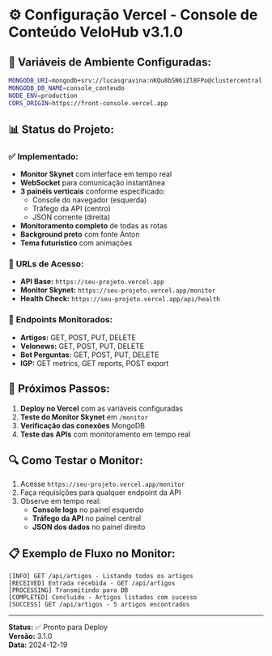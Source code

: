 # ⚙️ Configuração Vercel - Console de Conteúdo VeloHub v3.1.0

## 🔑 **Variáveis de Ambiente Configuradas:**

```bash
MONGODB_URI=mongodb+srv://lucasgravina:nKQu8bSN6iZl8FPo@clustercentral.quqgq6x.mongodb.net/velohub?retryWrites=true&w=majority&appName=ClusterCentral
MONGODB_DB_NAME=console_conteudo
NODE_ENV=production
CORS_ORIGIN=https://front-console.vercel.app
```

## 📊 **Status do Projeto:**

### ✅ **Implementado:**
- **Monitor Skynet** com interface em tempo real
- **WebSocket** para comunicação instantânea
- **3 painéis verticais** conforme especificado:
  - Console do navegador (esquerda)
  - Tráfego da API (centro)
  - JSON corrente (direita)
- **Monitoramento completo** de todas as rotas
- **Background preto** com fonte Anton
- **Tema futurístico** com animações

### 🔗 **URLs de Acesso:**
- **API Base:** `https://seu-projeto.vercel.app`
- **Monitor Skynet:** `https://seu-projeto.vercel.app/monitor`
- **Health Check:** `https://seu-projeto.vercel.app/api/health`

### 📡 **Endpoints Monitorados:**
- **Artigos:** GET, POST, PUT, DELETE
- **Velonews:** GET, POST, PUT, DELETE
- **Bot Perguntas:** GET, POST, PUT, DELETE
- **IGP:** GET metrics, GET reports, POST export

## 🎯 **Próximos Passos:**

1. **Deploy no Vercel** com as variáveis configuradas
2. **Teste do Monitor Skynet** em `/monitor`
3. **Verificação das conexões** MongoDB
4. **Teste das APIs** com monitoramento em tempo real

## 🔍 **Como Testar o Monitor:**

1. Acesse `https://seu-projeto.vercel.app/monitor`
2. Faça requisições para qualquer endpoint da API
3. Observe em tempo real:
   - **Console logs** no painel esquerdo
   - **Tráfego da API** no painel central
   - **JSON dos dados** no painel direito

## 📋 **Exemplo de Fluxo no Monitor:**

```
[INFO] GET /api/artigos - Listando todos os artigos
[RECEIVED] Entrada recebida - GET /api/artigos
[PROCESSING] Transmitindo para DB
[COMPLETED] Concluído - Artigos listados com sucesso
[SUCCESS] GET /api/artigos - 5 artigos encontrados
```

---

**Status:** ✅ Pronto para Deploy  
**Versão:** 3.1.0  
**Data:** 2024-12-19
